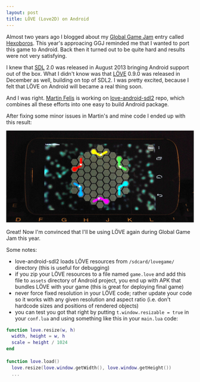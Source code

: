 ```yaml
---
layout: post
title: LÖVE (Love2D) on Android
---
```


Almost two years ago I blogged about my [Global Game Jam](http://globalgamejam.org/) entry called [Hexoboros](/global-game-jam-2012-hexoboros/).
This year's approacing GGJ reminded me that I wanted to port this game to Android. Back then it turned out to be quite hard and results were not very satisfying.

I knew that [SDL](http://libsdl.org/) 2.0 was released in August 2013 bringing Android support out of the box.
What I didn't know was that [LÖVE](http://love2d.org/) 0.9.0 was released in December as well, building on top of SDL2.
I was pretty excited, because I felt that LÖVE on Android will became a real thing soon.

And I was right. [Martin Felis](http://www.fysx.org/) is working on [love-android-sdl2](https://bitbucket.org/MartinFelis/love-android-sdl2) repo,
which combines all these efforts into one easy to build Android package.

After fixing some minor issues in Martin's and mine code I ended up with this result:

![hexoboros-android](/assets/hexoboros-android.jpg)

Great! Now I'm convinced that I'll be using LÖVE again during Global Game Jam this year.

Some notes:

* love-android-sdl2 loads LÖVE resources from `/sdcard/lovegame/` directory (this is useful for debugging)
* if you zip your LÖVE resources to a file named `game.love` and add this file to `assets` directory of Android project, you end up with APK that bundles LÖVE with your game (this is great for deploying final game)
* never force fixed resolution in your LÖVE code; rather update your code so it works with any given resolution and aspect ratio (i.e. don't hardcode sizes and positions of rendered objects)
* you can test you got that right by putting `t.window.resizable = true` in your `conf.lua` and using something like this in your `main.lua` code:

~~~lua
function love.resize(w, h)
  width, height = w, h
  scale = height / 1024
end

function love.load()
  love.resize(love.window.getWidth(), love.window.getHeight())
  ...
~~~
